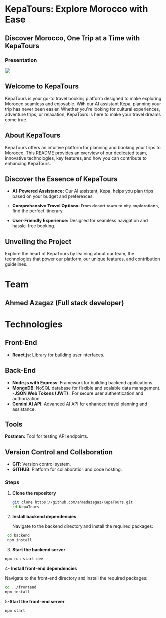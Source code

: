 
# KepaTours: Explore Morocco with Ease

## Discover Morocco, One Trip at a Time with KepaTours

### Presentation

<img src="kepatours-img.jpg" border="0">


## Welcome to KepaTours

KepaTours is your go-to travel booking platform designed to make exploring Morocco seamless and enjoyable. With our AI assistant Kepa, planning your trip has never been easier. Whether you're looking for cultural experiences, adventure trips, or relaxation, KepaTours is here to make your travel dreams come true.

## About KepaTours

KepaTours offers an intuitive platform for planning and booking your trips to Morocco. This README provides an overview of our dedicated team, innovative technologies, key features, and how you can contribute to enhancing KepaTours.

## Discover the Essence of KepaTours

- **AI-Powered Assistance:** Our AI assistant, Kepa, helps you plan trips based on your budget and preferences.

- **Comprehensive Travel Options:** From desert tours to city explorations, find the perfect itinerary.

- **User-Friendly Experience:** Designed for seamless navigation and hassle-free booking.

## Unveiling the Project

Explore the heart of KepaTours by learning about our team, the technologies that power our platform, our unique features, and contribution guidelines.

# Team 

## Ahmed Azagaz (Full stack developer)

# Technologies

## Front-End

- **React.js**: Library for building user interfaces.

## Back-End

- **Node.js with Express**: Framework for building backend applications.
- **MongoDB**: NoSQL database for flexible and scalable data management.
-**JSON Web Tokens (JWT)** : For secure user authentication and authorization.
- **Gemini AI API**: Advanced AI API for enhanced travel planning and assistance.
  
## Tools

**Postman:** Tool for testing API endpoints.

## Version Control and Collaboration

- **GIT**: Version control system.
- **GITHUB**: Platform for collaboration and code hosting.

### Steps

1. **Clone the repository**

   ```bash
   git clone https://github.com/ahmedazagaz/KepaTours.git  
   cd KepaTours

2. **Install backend dependencies**
   
   Navigate to the backend directory and install the required packages:
   
 ```bash
  cd backend
  npm install
  ```
3. **Start the backend server**

 ```bash
npm run start dev
 ```
4- **Install front-end dependencies**

Navigate to the front-end directory and install the required packages:

 ```bash
cd ../frontend
npm install
 ```
5-**Start the front-end server**
 ```bash
npm start
```





